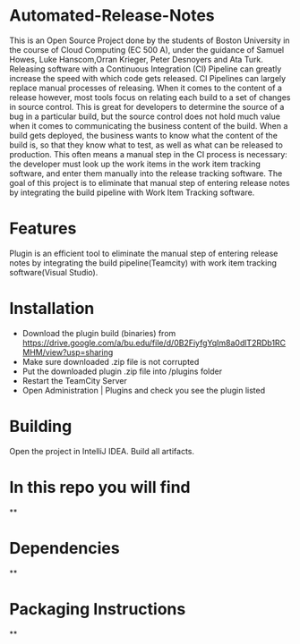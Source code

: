 # Automated-Release-Notes 
This is an Open Source Project done by the students of Boston University in the course of Cloud Computing (EC 500 A), under the guidance of Samuel Howes, Luke Hanscom,Orran Krieger, Peter Desnoyers and Ata Turk. Releasing software with a Continuous Integration (CI) Pipeline can greatly increase the speed with which code gets released. CI Pipelines can largely replace manual processes of releasing. When it comes to the content of a release however, most tools focus on relating each build to a set of changes in source control. This is great for developers to determine the source of a bug in a particular build, but the source control does not hold much value when it comes to communicating the business content of the build. When a build gets deployed, the business wants to know what the content of the build is, so that they know what to test, as well as what can be released to production. This often means a manual step in the CI process is necessary: the developer must look up the work items in the work item tracking software, and enter them manually into the release tracking software. The goal of this project is to eliminate that manual step of entering release notes by integrating the build pipeline with Work Item Tracking software. 

# Features 
Plugin is an efficient tool to eliminate the manual step of entering release notes by integrating the build pipeline(Teamcity) with work item tracking software(Visual Studio). 

# Installation
* Download the plugin build (binaries) from https://drive.google.com/a/bu.edu/file/d/0B2FiyfgYqIm8a0dlT2RDb1RCMHM/view?usp=sharing
* Make sure downloaded .zip file is not corrupted
* Put the downloaded plugin .zip file into <TeamCity Data Directory>/plugins folder
* Restart the TeamCity Server
* Open Administration | Plugins and check you see the plugin listed

# Building
 Open the project in IntelliJ IDEA.
 Build all artifacts. 

# In this repo you will find 
** 

# Dependencies 
** 

# Packaging Instructions
 **
